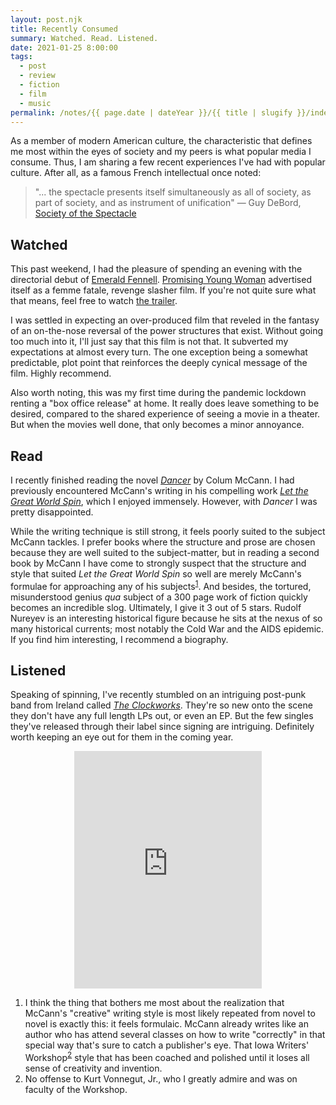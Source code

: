 ```yaml
---
layout: post.njk
title: Recently Consumed
summary: Watched. Read. Listened.
date: 2021-01-25 8:00:00
tags:
  - post
  - review
  - fiction
  - film
  - music
permalink: /notes/{{ page.date | dateYear }}/{{ title | slugify }}/index.html
---
```


As a member of modern American culture, the characteristic that defines me most within the eyes of society and my peers is what popular media I consume. Thus, I am sharing a few recent experiences I've had with popular culture. After all, as a famous French intellectual once noted:

> "... the spectacle presents itself simultaneously as all of society, as part of society, and as instrument of unification"
> — Guy DeBord, [Society of the Spectacle](https://openlibrary.org/works/OL8711965W/Society_of_the_Spectacle)

## Watched

This past weekend, I had the pleasure of spending an evening with the directorial debut of [Emerald Fennell](https://en.wikipedia.org/wiki/Emerald_Fennell). [Promising Young Woman](https://en.wikipedia.org/wiki/Promising_Young_Woman) advertised itself as a femme fatale, revenge slasher film. If you're not quite sure what that means, feel free to watch [the trailer](https://www.imdb.com/video/vi2072690969?playlistId=tt9620292).

I was settled in expecting an over-produced film that reveled in the fantasy of an on-the-nose reversal of the power structures that exist. Without going too much into it, I'll just say that this film is not that. It subverted my expectations at almost every turn. The one exception being a somewhat predictable, plot point that reinforces the deeply cynical message of the film. Highly recommend.

Also worth noting, this was my first time during the pandemic lockdown renting a "box office release" at home. It really does leave something to be desired, compared to the shared experience of seeing a movie in a theater. But when the movies well done, that only becomes a minor annoyance.

## Read

I recently finished reading the novel [_Dancer_](https://openlibrary.org/works/OL480705W/Dancer?edition=dancernovel00mcca) by Colum McCann. I had previously encountered McCann's writing in his compelling work [_Let the Great World Spin_](https://openlibrary.org/works/OL14873320W/Let_the_great_world_spin?edition=letgreatworldspi00mcca), which I enjoyed immensely. However, with _Dancer_ I was pretty disappointed.

While the writing technique is still strong, it feels poorly suited to the subject McCann tackles. I prefer books where the structure and prose are chosen because they are well suited to the subject-matter, but in reading a second book by McCann I have come to strongly suspect that the structure and style that suited _Let the Great World Spin_ so well are merely McCann's formulae for approaching any of his subjects<sup><a id="ref-1" rel="footnote" href="#footnote-1">1</a></sup>. And besides, the tortured, misunderstood genius _qua_ subject of a 300 page work of fiction quickly becomes an incredible slog. Ultimately, I give it 3 out of 5 stars. Rudolf Nureyev is an interesting historical figure because he sits at the nexus of so many historical currents; most notably the Cold War and the AIDS epidemic. If you find him interesting, I recommend a biography.

## Listened

Speaking of spinning, I've recently stumbled on an intriguing post-punk band from Ireland called [_The Clockworks_](http://northern-exposure.co/introducing-the-clockworks/). They're so new onto the scene they don't have any full length LPs out, or even an EP. But the few singles they've released through their label since signing are intriguing. Definitely worth keeping an eye out for them in the coming year.

<div style="text-align:center;"><iframe src="https://open.spotify.com/embed/track/6H8z0N7iCbaYQUkb8yrI8r" width="300" height="380" frameborder="0" allowtransparency="true" allow="encrypted-media"></iframe></div>

<ol>
  <li id="footnote-1" class="footnote-text">I think the thing that bothers me most about the realization that McCann's "creative" writing style is most likely repeated from novel to novel is exactly this: it feels formulaic. McCann already writes like an author who has attend several classes on how to write "correctly" in that special way that's sure to catch a publisher's eye. That Iowa Writers' Workshop<sup><a id="ref-2" rel="footnote" href="#footnote-2">2</a></sup> style that has been coached and polished until it loses all sense of creativity and invention. </li>
  <li id="footnote-2" class="footnote-text">No offense to Kurt Vonnegut, Jr., who I greatly admire and was on faculty of the Workshop. </li>
</ol>
